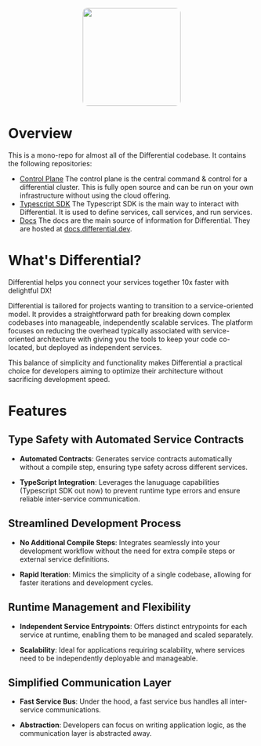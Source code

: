 <p align="center">
  <img src="https://cdn.differential.dev/logo.png" width="200" style="border-radius: 10px" />
</p>

# Overview

This is a mono-repo for almost all of the Differential codebase. It contains the following repositories:

- [Control Plane](./control-plane/) The control plane is the central command & control for a differential cluster. This is fully open source and can be run on your own infrastructure without using the cloud offering.
- [Typescript SDK](./ts-core/) The Typescript SDK is the main way to interact with Differential. It is used to define services, call services, and run services.
- [Docs](./docs/) The docs are the main source of information for Differential. They are hosted at [docs.differential.dev](https://docs.differential.dev).

# What's Differential?

Differential helps you connect your services together 10x faster with delightful DX!

Differential is tailored for projects wanting to transition to a service-oriented model. It provides a straightforward path for breaking down complex codebases into manageable, independently scalable services. The platform focuses on reducing the overhead typically associated with service-oriented architecture with giving you the tools to keep your code co-located, but deployed as independent services.

This balance of simplicity and functionality makes Differential a practical choice for developers aiming to optimize their architecture without sacrificing development speed.

# Features

## Type Safety with Automated Service Contracts

- **Automated Contracts**: Generates service contracts automatically without a compile step, ensuring type safety across different services.

- **TypeScript Integration**: Leverages the lanuguage capabilities (Typescript SDK out now) to prevent runtime type errors and ensure reliable inter-service communication.

## Streamlined Development Process

- **No Additional Compile Steps**: Integrates seamlessly into your development workflow without the need for extra compile steps or external service definitions.

- **Rapid Iteration**: Mimics the simplicity of a single codebase, allowing for faster iterations and development cycles.

## Runtime Management and Flexibility

- **Independent Service Entrypoints**: Offers distinct entrypoints for each service at runtime, enabling them to be managed and scaled separately.

- **Scalability**: Ideal for applications requiring scalability, where services need to be independently deployable and manageable.

## Simplified Communication Layer

- **Fast Service Bus**: Under the hood, a fast service bus handles all inter-service communications.

- **Abstraction**: Developers can focus on writing application logic, as the communication layer is abstracted away.